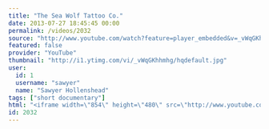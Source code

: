 ```yaml
---
title: "The Sea Wolf Tattoo Co."
date: 2013-07-27 18:45:45 00:00
permalink: /videos/2032
source: "http://www.youtube.com/watch?feature=player_embedded&v=_vWqGKhhmhg"
featured: false
provider: "YouTube"
thumbnail: "http://i1.ytimg.com/vi/_vWqGKhhmhg/hqdefault.jpg"
user:
  id: 1
  username: "sawyer"
  name: "Sawyer Hollenshead"
tags: ["short documentary"]
html: "<iframe width=\"854\" height=\"480\" src=\"http://www.youtube.com/embed/_vWqGKhhmhg?wmode=transparent&feature=oembed\" frameborder=\"0\" allowfullscreen></iframe>"
id: 2032
---
```


